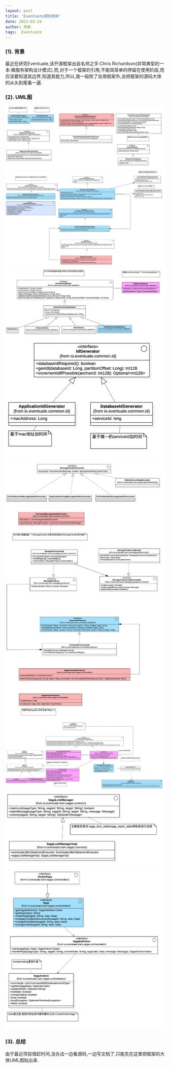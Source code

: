 ```yaml
---
layout: post
title: 'Eventuate源码剖析' 
date: 2023-03-24
author: 李新
tags:  Eventuate
---
```


### (1). 背景
最近在研究Eventuate,该开源框架出自名师之手:Chris Richardson(非常典型的一本:微服务架构设计模式),而,对于一个框架的引用,不能简简单的停留在使用阶段,而应该要知道其边界,知道其能力,所以,我一般除了会用框架外,会把框架的源码大体的从头到尾看一遍.  

### (2). UML图
!["Common"](assets/eventuate/imgs/Eventuate_Model_Common_0.jpg)
!["Consumer"](assets/eventuate/imgs/Eventuate_Model_Consumer_5.jpg)
!["Sql方言定义"](assets/eventuate/imgs/Eventuate_Model_EventuateSqlDialect_2.jpg)
!["Id生成策略"](assets/eventuate/imgs/Eventuate_Model_IdGenerator_3.jpg)
!["消息解码器"](assets/eventuate/imgs/Eventuate_Model_MessageHandlerDecorator_1.jpg)
!["生产者"](assets/eventuate/imgs/Eventuate_Model_Producer_4.jpg)
!["SagaDSL定义"](assets/eventuate/imgs/Eventuate_Model_SagaDSL_8.jpg)
!["SagaLock管理"](assets/eventuate/imgs/Eventuate_Model_SagaLockManager_6.jpg)
!["Saga通用"](assets/eventuate/imgs/Eventuate_Model_Saga_7.jpg)

### (3). 总结
由于最近项目很赶时间,没办法一边看源码,一边写文档了,只能先在这里把框架的大体UML图贴出来. 